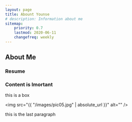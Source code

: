 ```yaml
---
layout: page
title: Abount Younse
# description: Information about me
sitemap:
    priority: 0.7
    lastmod: 2020-06-11
    changefreq: weekly
---
```

## About Me
### Resume
<span class="image center"><object data="/images/resume.pdf" width = "600" height = "800" type = 'application/pdf' /></span>

### Content is Imortant
<div class = "box">
  <p>
  this is a box
  </p>
</div>

<span class="image left"><img src="{{ "/images/pic05.jpg" | absolute_url }}" alt="" /></span>

this is the last paragraph
